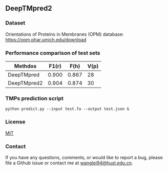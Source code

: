 ## DeepTMpred2

### Dataset
Orientations of Proteins in Membranes (OPM) database: https://opm.phar.umich.edu/download

### Performance comparison of test sets

| Methdos     | F1(r) | F(h)  | V(p) |
| ----------- | ----- | ----- | ---- |
| DeepTMpred  | 0.900 | 0.867 | 28   |
| DeepTMpred2 | 0.904 | 0.874 | 30   |

### TMPs prediction script

```shell script
python predict.py --input test.fa --output test.json &
```

### License
[MIT](LICENSE)

### Contact
If you have any questions, comments, or would like to report a bug, please file a Github issue or 
contact me at wanglei94@hust.edu.cn.
